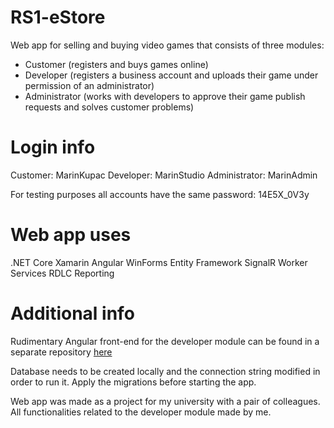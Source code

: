 # RS1-eStore

Web app for selling and buying video games that consists of three modules:

- Customer (registers and buys games online)
- Developer (registers a business account and uploads their game under permission of an administrator)
- Administrator (works with developers to approve their game publish requests and solves customer problems)

# Login info

Customer: MarinKupac
Developer: MarinStudio
Administrator: MarinAdmin

For testing purposes all accounts have the same password: 14E5X_0V3y

# Web app uses

.NET Core
Xamarin
Angular
WinForms
Entity Framework
SignalR
Worker Services
RDLC Reporting

# Additional info

Rudimentary Angular front-end for the developer module can be found in a separate repository [here](https://github.com/MarinMaric/RS1Angular)

Database needs to be created locally and the connection string modified in order to run it. Apply the migrations before starting the app.


Web app was made as a project for my university with a pair of colleagues. All functionalities related to the developer module made by me.

